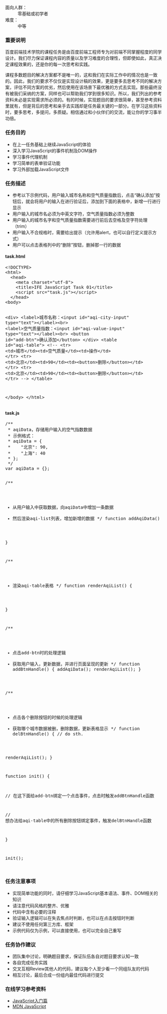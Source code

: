 <div><dl>
	<dt>面向人群：</dt>
	<dd>零基础或初学者</dd>
	<dt>难度：</dt>
	<dd>中等</dd>
</dl>

<h3>重要说明</h3>
<p>百度前端技术学院的课程任务是由百度前端工程师专为对前端不同掌握程度的同学设计。我们尽力保证课程内容的质量以及学习难度的合理性，但即使如此，真正决定课程效果的，还是你的每一次思考和实践。</p>
<p>课程多数题目的解决方案都不是唯一的，这和我们在实际工作中的情况也是一致的。因此，我们的要求不仅仅是实现设计稿的效果，更是要多去思考不同的解决方案，评估不同方案的优劣，然后使用在该场景下最优雅的方式去实现。那些最终没有被我们采纳的方案，同样也可以帮助我们学到很多知识。所以，我们列出的参考资料未必是实现需求所必须的。有的时候，实现题目的要求很简单，甚至参考资料里就有，但是背后的思考和亲手去实践却是任务最关键的一部分。在学习这些资料时，要多思考，多提问，多质疑。相信通过和小伙伴们的交流，能让你的学习事半功倍。</p>

<h3>任务目的</h3>
<ul>
	<li>在上一任务基础上继续JavaScript的体验</li>
	<li>深入学习JavaScript的事件机制及DOM操作</li>
	<li>学习事件代理机制</li>
  <li>学习简单的表单验证功能</li>
  <li>学习外部加载JavaScript文件</li>
</ul>

<h3>任务描述</h3>
<ul>
	<li>参考以下示例代码，用户输入城市名称和空气质量指数后，点击“确认添加”按钮后，就会将用户的输入在进行验证后，添加到下面的表格中，新增一行进行显示</li>
	<li>用户输入的城市名必须为中英文字符，空气质量指数必须为整数</li>
  <li>用户输入的城市名字和空气质量指数需要进行前后去空格及空字符处理（trim）</li>
  <li>用户输入不合规格时，需要给出提示（允许用alert，也可以自行定义提示方式）</li>
  <li>用户可以点击表格列中的“删除”按钮，删掉那一行的数据</li>
</ul>

<h4>task.html</h4>
<pre>&lt;!DOCTYPE&gt;
&lt;html&gt;
  &lt;head&gt;
    &lt;meta charset="utf-8"&gt;
    &lt;title&gt;IFE JavaScript Task 01&lt;/title&gt;
    &lt;script src="task.js"&gt;&lt;/script&gt;
  &lt;/head&gt;
&lt;body&gt;

  &lt;div&gt;
    &lt;label&gt;城市名称：&lt;input id="aqi-city-input" type="text"&gt;&lt;/label&gt;&lt;br&gt;
    &lt;label&gt;空气质量指数：&lt;input id="aqi-value-input" type="text"&gt;&lt;/label&gt;&lt;br&gt;
    &lt;button id="add-btn"&gt;确认添加&lt;/button&gt;
  &lt;/div&gt;
  &lt;table id="aqi-table"&gt;
  &lt;!-- 
    &lt;tr&gt;
      &lt;td&gt;城市&lt;/td&gt;&lt;td&gt;空气质量&lt;/td&gt;&lt;td&gt;操作&lt;/td&gt;
    &lt;/tr&gt;
    &lt;tr&gt;
      &lt;td&gt;北京&lt;/td&gt;&lt;td&gt;90&lt;/td&gt;&lt;td&gt;&lt;button&gt;删除&lt;/button&gt;&lt;/td&gt;
    &lt;/tr&gt;
    &lt;tr&gt;
      &lt;td&gt;北京&lt;/td&gt;&lt;td&gt;90&lt;/td&gt;&lt;td&gt;&lt;button&gt;删除&lt;/button&gt;&lt;/td&gt;
    &lt;/tr&gt;
   --&gt;
  &lt;/table&gt;

&lt;/body&gt;
&lt;/html&gt;
</pre>

<h4>task.js</h4>
<pre>/**
 * aqiData，存储用户输入的空气指数数据
 * 示例格式：
 * aqiData = {
 *    "北京": 90,
 *    "上海": 40
 * };
 */
var aqiData = {};

/**
 * 从用户输入中获取数据，向aqiData中增加一条数据
 * 然后渲染aqi-list列表，增加新增的数据
 */
function addAqiData() {

}

/**
 * 渲染aqi-table表格
 */
function renderAqiList() {

}

/**
 * 点击add-btn时的处理逻辑
 * 获取用户输入，更新数据，并进行页面呈现的更新
 */
function addBtnHandle() {
  addAqiData();
  renderAqiList();
}

/**
 * 点击各个删除按钮的时候的处理逻辑
 * 获取哪个城市数据被删，删除数据，更新表格显示
 */
function delBtnHandle() {
  // do sth.

  renderAqiList();
}

function init() {

  // 在这下面给add-btn绑定一个点击事件，点击时触发addBtnHandle函数

  // 想办法给aqi-table中的所有删除按钮绑定事件，触发delBtnHandle函数

}

init();

</pre>

<h3>任务注意事项</h3>
<ul>
	<li>实现简单功能的同时，请仔细学习JavaScript基本语法、事件、DOM相关的知识</li>
	<li>请注意代码风格的整齐、优雅</li>
  <li>代码中含有必要的注释</li>
	<li>验证输入逻辑可以在失去焦点时判断，也可以在点击按钮时判断</li>
  <li>建议不使用任何第三方库、框架</li>
  <li>示例代码仅为示例，可以直接使用，也可以完全自己重写</li>
</ul>

<h3>任务协作建议</h3>
<ul>
	<li>团队集中讨论，明确题目要求，保证队伍各自对题目要求认知一致</li>
	<li>各自完成任务实践</li>
	<li>交叉互相Review其他人的代码，建议每个人至少看一个同组队友的代码</li>
	<li>相互讨论，最后合成一份组内最佳代码进行提交</li>
</ul>

<h3>在线学习参考资料</h3>
<ul>
	<li><a target="_blank" href="http://www.imooc.com/view/36">JavaScript入门篇</a></li>
	<li><a target="_blank" href="https://developer.mozilla.org/zh-CN/docs/Web/JavaScript">MDN JavaScript</a></li>
</ul></div>
